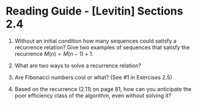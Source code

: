 
# Reading Guide - [Levitin] Sections 2.4

1. Without an initial condition how many sequences could satisfy a recurrence relation? Give two examples of sequences that satisfy the recurrence $M(n) = M(n-1) + 1$.
> 

2. What are two ways to solve a recurrence relation?
> 


3. Are Fibonacci numbers cool or what? (See #1 in Exercises 2.5)
> 

4. Based on the recurrence (2.11) on page 81, how can you anticipate the poor efficiency class of the algorithm, even without solving it?
> 

